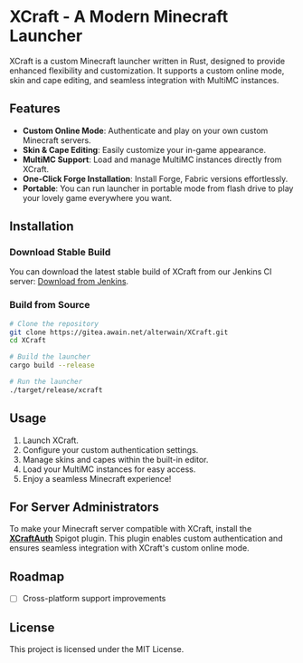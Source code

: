 # XCraft - A Modern Minecraft Launcher

XCraft is a custom Minecraft launcher written in Rust, designed to provide enhanced flexibility and customization. It supports a custom online mode, skin and cape editing, and seamless integration with MultiMC instances.

## Features

- **Custom Online Mode**: Authenticate and play on your own custom Minecraft servers.
- **Skin & Cape Editing**: Easily customize your in-game appearance.
- **MultiMC Support**: Load and manage MultiMC instances directly from XCraft.
- **One-Click Forge Installation**: Install Forge, Fabric versions effortlessly.
- **Portable**: You can run launcher in portable mode from flash drive to play your lovely game everywhere you want.

## Installation

### Download Stable Build
You can download the latest stable build of XCraft from our Jenkins CI server:
[Download from Jenkins](https://jenkins.awain.net/job/XCraft/lastStableBuild/).

### Build from Source

```sh
# Clone the repository
git clone https://gitea.awain.net/alterwain/XCraft.git
cd XCraft

# Build the launcher
cargo build --release

# Run the launcher
./target/release/xcraft
```

## Usage
1. Launch XCraft.
2. Configure your custom authentication settings.
3. Manage skins and capes within the built-in editor.
4. Load your MultiMC instances for easy access.
5. Enjoy a seamless Minecraft experience!

## For Server Administrators
To make your Minecraft server compatible with XCraft, install the [**XCraftAuth**](https://gitea.awain.net/alterwain/XCraftAuth) Spigot plugin. This plugin enables custom authentication and ensures seamless integration with XCraft's custom online mode.

## Roadmap
- [ ] Cross-platform support improvements

## License
This project is licensed under the MIT License.